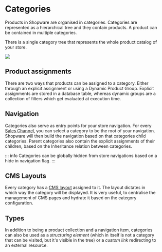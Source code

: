 # Categories

Products in Shopware are organised in categories. Categories are represented as a hierarchical tree and they contain products. A product can be contained in multiple categories.

There is a single category tree that represents the whole product catalog of your store.

![](../../../.gitbook/assets/image%20%287%29.png)

## Product assignments

There are two ways that products can be assigned to a category. Either through an explicit assignment or using a Dynamic Product Group. Explicit assignments are stored in a database table, whereas dynamic groups are a collection of filters which get evaluated at execution time.

## Navigation

Categories also serve as entry points for your store navigation. For every [Sales Channel](sales-channels.md), you can select a category to be the root of your navigation. Shopware will then build the navigation based on that categories child categories. Parent categories also contain the explicit assignments of their children, based on the Inheritance relation between categories.

::: info
Categories can be globally hidden from store navigations based on a hide in navigation flag.
:::

## CMS Layouts

Every category has a [CMS layout](../core/shopping-experiences-cms.md) assigned to it. The layout dictates in which way the category will be displayed. It is very useful, to centralise the management of CMS pages and hydrate it based on the category configuration.

## Types

In addition to being a product collection and a navigation item, categories can also be used as a _structuring element_ \(which in itself is not a category that can be visited, but it's visible in the tree\) or a _custom link_ redirecting to an external resource.
